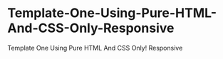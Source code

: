 # Template-One-Using-Pure-HTML-And-CSS-Only-Responsive
Template One Using Pure HTML And CSS Only! Responsive

